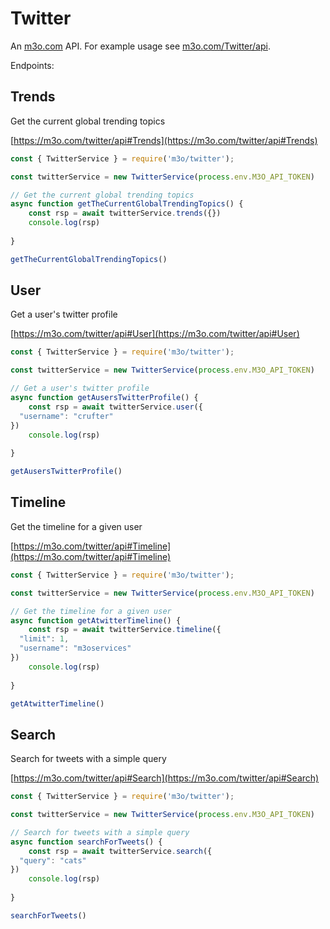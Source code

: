 # Twitter

An [m3o.com](https://m3o.com) API. For example usage see [m3o.com/Twitter/api](https://m3o.com/Twitter/api).

Endpoints:

## Trends

Get the current global trending topics


[https://m3o.com/twitter/api#Trends](https://m3o.com/twitter/api#Trends)

```js
const { TwitterService } = require('m3o/twitter');

const twitterService = new TwitterService(process.env.M3O_API_TOKEN)

// Get the current global trending topics
async function getTheCurrentGlobalTrendingTopics() {
	const rsp = await twitterService.trends({})
	console.log(rsp)
	
}

getTheCurrentGlobalTrendingTopics()
```
## User

Get a user's twitter profile


[https://m3o.com/twitter/api#User](https://m3o.com/twitter/api#User)

```js
const { TwitterService } = require('m3o/twitter');

const twitterService = new TwitterService(process.env.M3O_API_TOKEN)

// Get a user's twitter profile
async function getAusersTwitterProfile() {
	const rsp = await twitterService.user({
  "username": "crufter"
})
	console.log(rsp)
	
}

getAusersTwitterProfile()
```
## Timeline

Get the timeline for a given user


[https://m3o.com/twitter/api#Timeline](https://m3o.com/twitter/api#Timeline)

```js
const { TwitterService } = require('m3o/twitter');

const twitterService = new TwitterService(process.env.M3O_API_TOKEN)

// Get the timeline for a given user
async function getAtwitterTimeline() {
	const rsp = await twitterService.timeline({
  "limit": 1,
  "username": "m3oservices"
})
	console.log(rsp)
	
}

getAtwitterTimeline()
```
## Search

Search for tweets with a simple query


[https://m3o.com/twitter/api#Search](https://m3o.com/twitter/api#Search)

```js
const { TwitterService } = require('m3o/twitter');

const twitterService = new TwitterService(process.env.M3O_API_TOKEN)

// Search for tweets with a simple query
async function searchForTweets() {
	const rsp = await twitterService.search({
  "query": "cats"
})
	console.log(rsp)
	
}

searchForTweets()
```
